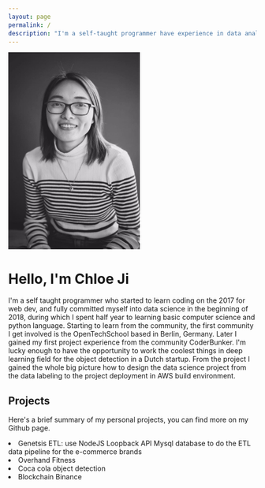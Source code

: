 ```yaml
---
layout: page
permalink: /
description: "I'm a self-taught programmer have experience in data analysis, deep learning. I like writing code(abstract my thought by mixing the English and Maths together) and drinking coffee, and biking."
---
```


<div markdown="1" class="about">
<img src="/assets/chloe.jpeg" class="profile-pic" height=400 weight=200/>

# Hello, I'm Chloe Ji

I'm a self taught programmer who started to learn coding on the 2017 for web dev, and fully committed myself into data science in the beginning of 2018, during which I spent half year to learning basic computer science and python language. Starting to learn from the community, the first community I get involved is the OpenTechSchool based in Berlin, Germany. Later I gained my first project experience from the community CoderBunker. I'm lucky enough to have the opportunity to work the coolest things in deep learning field for the object detection in a Dutch startup. From the project I gained the whole big picture how to design the data science project from the data labeling to the project deployment in AWS build environment. 

## Projects
Here's a brief summary of my personal projects, you can find more on my Github page. 

<li>Genetsis ETL: use NodeJS Loopback API Mysql database to do the ETL data pipeline for the e-commerce brands </li>
<li>Overhand Fitness </li>
<li> Coca cola object detection </li>
<li>Blockchain Binance </li>

</div> 
